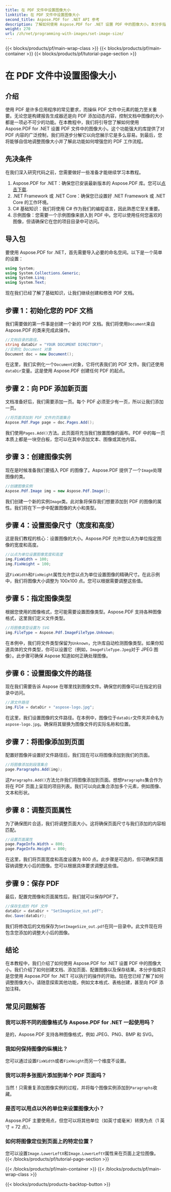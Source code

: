 ```yaml
---
title: 在 PDF 文件中设置图像大小
linktitle: 在 PDF 文件中设置图像大小
second_title: Aspose.PDF for .NET API 参考
description: 了解如何使用 Aspose.PDF for .NET 设置 PDF 中的图像大小。本分步指南将帮助您调整图像大小、调整页面属性以及保存 PDF。
weight: 270
url: /zh/net/programming-with-images/set-image-size/
---
```


{{< blocks/products/pf/main-wrap-class >}}
{{< blocks/products/pf/main-container >}}
{{< blocks/products/pf/tutorial-page-section >}}

# 在 PDF 文件中设置图像大小

## 介绍

使用 PDF 是许多应用程序的常见要求，而操纵 PDF 文件中元素的能力至关重要。无论您是构建报告生成器还是向 PDF 添加动态内容，控制文档中图像的大小都是一项必不可少的功能。在本教程中，我们将引导您了解如何使用 Aspose.PDF for .NET 设置 PDF 文件中的图像大小。这个功能强大的库提供了对 PDF 内容的广泛控制，我们将逐步分解它以向您展示它是多么容易。到最后，您将能够自信地调整图像大小并了解此功能如何增强您的 PDF 工作流程。


## 先决条件

在我们深入研究代码之前，您需要做好一些准备才能继续学习本教程。

1.  Aspose.PDF for .NET：确保您已安装最新版本的 Aspose.PDF 库。您可以[点击下载](https://releases.aspose.com/pdf/net/).
2. .NET Framework 或 .NET Core：确保您已设置好 .NET Framework 或 .NET Core 的工作环境。
3. C# 基础知识：我们将使用 C# 作为我们的编程语言，因此熟悉它至关重要。
4. 示例图像：您需要一个示例图像来嵌入到 PDF 中。您可以使用任何您喜欢的图像，但请确保它在您的项目目录中可访问。

## 导入包

要使用 Aspose.PDF for .NET，首先需要导入必要的命名空间。以下是一个简单的设置：

```csharp
using System;
using System.Collections.Generic;
using System.Linq;
using System.Text;
```

现在我们已经了解了基础知识，让我们继续创建和修改 PDF 文档。

## 步骤 1：初始化您的 PDF 文档

我们需要做的第一件事是创建一个新的 PDF 文档。我们将使用`Document`来自 Aspose.PDF 的类来完成此操作。

```csharp
//文档目录的路径。
string dataDir = "YOUR DOCUMENT DIRECTORY";
//实例化 Document 对象
Document doc = new Document();
```
 
在这里，我们实例化一个`Document`对象，它将代表我们的 PDF 文件。我们还使用`dataDir`变量。这是使用 Aspose.PDF 创建任何 PDF 的起点。

## 步骤 2：向 PDF 添加新页面

文档准备好后，我们需要添加一页。每个 PDF 必须至少有一页，所以让我们添加一页。

```csharp
//将页面添加到 PDF 文件的页面集合
Aspose.Pdf.Page page = doc.Pages.Add();
```
 
我们使用`Pages.Add()`方法。此页面将充当我们放置图像的画布。PDF 中的每一页本质上都是一块空白板，您可以在其中添加文本、图像或其他内容。

## 步骤 3：创建图像实例

现在是时候准备我们要插入 PDF 的图像了。Aspose.PDF 提供了一个`Image`处理图像的类。

```csharp
//创建图像实例
Aspose.Pdf.Image img = new Aspose.Pdf.Image();
```
 
我们创建一个新的实例`Image`类。此对象将保存我们想要添加到 PDF 的图像的属性。我们将在下一步中配置图像的大小和类型。

## 步骤 4：设置图像尺寸（宽度和高度）

这是我们教程的核心：设置图像的大小。Aspose.PDF 允许您以点为单位指定图像的宽度和高度。

```csharp
//以点为单位设置图像宽度和高度
img.FixWidth = 100;
img.FixHeight = 100;
```
 
这`FixWidth`和`FixHeight`属性允许您以点为单位设置图像的精确尺寸。在此示例中，我们将图像大小调整为 100x100 点。您可以根据需要调整这些值。

## 步骤 5：指定图像类型

根据您使用的图像格式，您可能需要设置图像类型。Aspose.PDF 支持各种图像格式，这里我们定义文件类型。

```csharp
//将图像类型设置为 SVG
img.FileType = Aspose.Pdf.ImageFileType.Unknown;
```
 
在本例中，我们将文件类型保留为`Unknown`，允许库自动检测图像类型。如果你知道具体的文件类型，你可以设置它（例如，`ImageFileType.Jpeg`对于 JPEG 图像）。此步骤可确保 Aspose 知道如何正确处理图像。

## 步骤 6：设置图像文件的路径

现在我们需要告诉 Aspose 在哪里找到图像文件。确保您的图像可以在指定的目录中访问。

```csharp
//源文件路径
img.File = dataDir + "aspose-logo.jpg";
```
 
在这里，我们设置图像的文件路径。在本例中，图像位于`dataDir`文件夹并命名为`aspose-logo.jpg`。确保将其替换为图像文件的实际名称和位置。

## 步骤 7：将图像添加到页面

配置好图像并设置好文件路径后，我们现在可以将图像添加到我们的页面。

```csharp
//将图像添加到段落集合
page.Paragraphs.Add(img);
```
 
这`Paragraphs.Add()`方法允许我们将图像添加到页面。想想`Paragraphs`集合作为将在 PDF 页面上呈现的项目列表。我们可以向此集合添加多个元素，例如图像、文本和形状。

## 步骤 8：调整页面属性

为了确保图片合适，我们将调整页面大小。这将确保页面尺寸与我们添加的内容相匹配。

```csharp
//设置页面属性
page.PageInfo.Width = 800;
page.PageInfo.Height = 800;
```
 
在这里，我们将页面宽度和高度设置为 800 点。此步骤是可选的，但可确保页面容纳调整大小后的图像。您可以根据具体要求调整这些值。

## 步骤 9：保存 PDF

最后，配置完图像和页面属性后，我们就可以保存PDF了。

```csharp
//保存生成的 PDF 文件
dataDir = dataDir + "SetImageSize_out.pdf";
doc.Save(dataDir);
```
 
我们将修改后的文档保存为`SetImageSize_out.pdf`在同一目录中。此文件现在将包含您添加的调整大小后的图像。

## 结论

在本教程中，我们介绍了如何使用 Aspose.PDF for .NET 设置 PDF 中的图像大小。我们介绍了如何创建文档、添加页面、配置图像以及保存结果。本分步指南只是您使用 Aspose.PDF for .NET 可以执行的操作的开始。现在您已经了解了如何调整图像大小，请随意探索其他功能，例如文本格式、表格创建，甚至向 PDF 添加注释。

## 常见问题解答

### 我可以将不同的图像格式与 Aspose.PDF for .NET 一起使用吗？  
是的，Aspose.PDF 支持各种图像格式，例如 JPEG、PNG、BMP 和 SVG。

### 我如何保持图像的纵横比？  
您可以通过设置`FixWidth`或者`FixHeight`而另一个维度不设置。

### 我可以将多张图片添加到单个 PDF 页面吗？  
当然！只需重复添加图像实例的过程，并将每个图像实例添加到`Paragraphs`收藏。

### 是否可以用点以外的单位来设置图像大小？  
Aspose.PDF 主要使用点，但您可以将其他单位（如英寸或毫米）转换为点（1 英寸 = 72 点）。

### 如何将图像定位到页面上的特定位置？  
您可以设置`Image.LowerLeftX`和`Image.LowerLeftY`属性来在页面上定位图像。
{{< /blocks/products/pf/tutorial-page-section >}}

{{< /blocks/products/pf/main-container >}}
{{< /blocks/products/pf/main-wrap-class >}}

{{< blocks/products/products-backtop-button >}}
